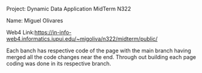 Project: Dynamic Data Application MidTerm N322

Name: Miguel Olivares

Web4 Link:https://in-info-web4.informatics.iupui.edu/~migoliva/n322/midterm/public/

Each banch has respective code  of the page with the main branch having merged all the code changes near the end. Through out building each page coding was done in its respective branch.
